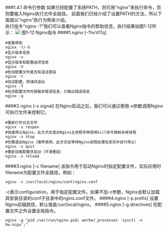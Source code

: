 ###1.4.1 命令行参数
如果已经配置了系统PATH，则可用“nginx”来执行命令，否则要输入Nginx执行文件全路径。
前面我们已经介绍了设置PATH的方法，所以下面就以“nginx”执行为例来介绍。  
执行指令“nginx -?”我们可以查看Nginx指令的帮助信息，执行结果如图1-12所示：
![](/assets/QQ图片20180123154331.png)
图1-12 Nginx指令
####1.nginx [-?hvVtTq]
```
#查看帮助
nginx -?/-h
#显示版本信息
nginx -v
#显示版本和配置选项信息
nginx -V
#检测配置文件是否有语法错误
nginx -t
#测试配置，转储并退出
nginx -T
#检测配置文件时屏蔽非错误信息，只输出错误信息
nginx -q
```
####2.nginx [-s signal]
在Nginx启动之后，我们可以通过使用-s参数调用Nginx可执行文件来控制它。
```
#重新打开日志文件
nginx -s reopen
#快速停止Nginx，此方式先查出Nginx主进程号再使用kill命令强制杀掉进程
nginx -s stop
#优雅退出Nginx（推荐使用，此方式会等待Nginx进程处理任务完毕进行停止）
nginx -s quit
#重新加载配置并启动（平滑重启）
nginx -s reload
```
####3.nginx [-c filename]
该指令用于启动Nginx时指定配置文件，实际应用时filename为配置文件全路径，例如：
```
nginx -c /usr/local/nginx/conf/nginx.conf
```
-c表示configuration，用于指定配置文件。如果不加-c参数，Nginx会默认加载其安装目录的conf子目录中的nginx.conf文件。
####4.nginx [-p prefix]
设置Nginx前缀路径，默认值是/usr/local/nginx。
####5.nginx [-g directives]
在配置文件之外设置全局指令。
```
nginx -g "pid /var/run/nginx.pid; worker_processes `sysctl -n hw.ncpu`;"
```
